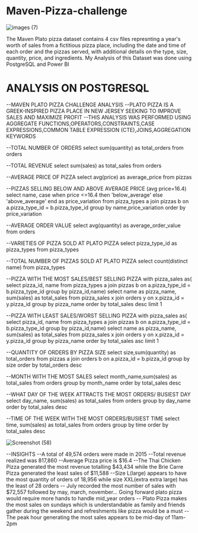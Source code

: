 # Maven-Pizza-challenge
![images (7)](https://user-images.githubusercontent.com/108612390/193467417-26c85e60-7998-4b89-8015-120f30f6f86e.png)

The Maven Plato pizza dataset contains 4 csv files represnting a year's worth of sales from a fictitious pizza place, including the date and time of each order and the pizzas served, with additional details on the type, size, quantity, price, and ingredients.
My Analysis of this Dataset was done using PostgreSQL and Power BI

# ANALYSIS ON POSTGRESQL

--MAVEN PLATO PIZZA CHALLENGE ANALYSIS
--PLATO PIZZA IS A GREEK-INSPIRED PIZZA PLACE IN NEW JERSEY SEEKING TO IMPROVE SALES AND MAXIMIZE PROFIT
--THIS ANALYSIS WAS PERFORMED USING AGGREGATE FUNCTIONS,OPERATORS,CONSTRAINTS,CASE EXPRESSIONS,COMMON TABLE EXPRESSION (CTE),JOINS,AGGREGATION KEYWORDS

--TOTAL NUMBER OF ORDERS
select sum(quantity) as total_orders
from orders

--TOTAL REVENUE
select sum(sales) as total_sales
from orders
 
--AVERAGE PRICE OF PIZZA 
select avg(price) as average_price
from pizzas

--PIZZAS SELLING BELOW AND ABOVE AVERAGE PRICE (avg price=16.4)
select name,
case
when price <=16.4 then 'below_average'
else 'above_average'
end as price_variation
from pizza_types a
join pizzas b
on a.pizza_type_id = b.pizza_type_id
group by name,price_variation
order by price_variation

--AVERAGE ORDER VALUE
select avg(quantity) as average_order_value
from orders

--VARIETIES OF PIZZA SOLD AT PLATO PIZZA
select pizza_type_id as pizza_types
from  pizza_types

--TOTAL NUMBER OF PIZZAS SOLD AT PLATO PIZZA
select count(distinct name)
from pizza_types

--PIZZA WITH THE MOST SALES/BEST SELLING PIZZA
with pizza_sales as(
select pizza_id, name
from pizza_types a
join pizzas b
on a.pizza_type_id = b.pizza_type_id
group by pizza_id,name)
  select name as pizza_name, sum(sales) as total_sales
  from pizza_sales x
  join orders y
  on x.pizza_id = y.pizza_id
  group by pizza_name
  order by total_sales desc
  limit 1
  
--PIZZA WITH LEAST SALES/WORST SELLING PIZZA
with pizza_sales as(
select pizza_id, name
from pizza_types a
join pizzas b
on a.pizza_type_id = b.pizza_type_id
group by pizza_id,name)
  select name as pizza_name, sum(sales) as total_sales
  from pizza_sales x
  join orders y
  on x.pizza_id = y.pizza_id
  group by pizza_name
  order by total_sales asc
  limit 1

--QUANTITY OF ORDERS BY PIZZA SIZE
select size,sum(quantity) as total_orders
from pizzas a
join orders b
on a.pizza_id = b.pizza_id
group by size
order by total_orders desc

--MONTH WITH THE MOST SALES
select month_name,sum(sales) as total_sales
from orders
group by month_name
order by total_sales desc

--WHAT DAY OF THE WEEK ATTRACTS THE MOST ORDERS/ BUSIEST DAY
select day_name, sum(sales) as total_sales
from orders 
group by day_name
order by total_sales desc

--TIME OF THE WEEK WITH THE MOST ORDERS/BUSIEST TIME
select time, sum(sales) as total_sales
from orders 
group by time
order by total_sales desc

![Screenshot (58)](https://user-images.githubusercontent.com/108612390/193470606-dbe1ce6c-9c9a-408d-901d-3207cfb00c22.png)



--INSIGHTS
--A total of 49,574 orders were made in 2015
--Total revenue realized was 817,860
--Average Pizza price is $16.4
--The Thai Chicken Pizza generated the most revenue totalling $43,434 while the Brie Carre Pizza generated the least sales of $11,588
--Size L(large) appears to have the most quantity of orders of 18,956 while size XXL(extra extra large) has the least of 28 orders
-- July recorded the most number of sales with $72,557 followed by may, march, november... Going forward plato pizza would require more hands to handle mid_year orders 
-- Plato Pizza makes the most sales on sundays which is understandable as family and friends gather during the weekend and refreshments like pizza would be a must
--The peak hour generating the most sales appears to be mid-day of 11am-2pm




  



